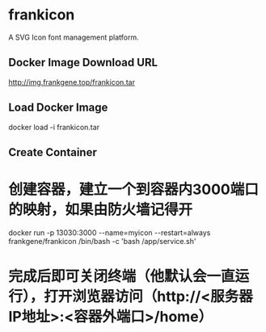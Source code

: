 # frankicon
A SVG Icon font management platform.
## Docker Image Download URL
http://img.frankgene.top/frankicon.tar
## Load Docker Image
docker load -i frankicon.tar
## Create Container
# 创建容器，建立一个到容器内3000端口的映射，如果由防火墙记得开
docker run -p 13030:3000 --name=myicon --restart=always frankgene/frankicon /bin/bash -c 'bash /app/service.sh'
# 完成后即可关闭终端（他默认会一直运行），打开浏览器访问（http://<服务器IP地址>:<容器外端口>/home）
